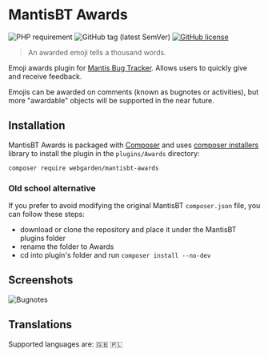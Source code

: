 # MantisBT Awards

![PHP requirement](https://img.shields.io/packagist/php-v/webgarden/mantisbt-awards?logo=php&style=flat-square)
![GitHub tag (latest SemVer)](https://img.shields.io/github/v/tag/andrzejkupczyk/mantisbt-awards?sort=semver&style=flat-square)
[![GitHub license](https://img.shields.io/github/license/andrzejkupczyk/mantisbt-awards?style=flat-square)](https://github.com/andrzejkupczyk/mantisbt-awards/blob/main/LICENSE "License")

> An awarded emoji tells a thousand words.

Emoji awards plugin for [Mantis Bug Tracker](https://www.mantisbt.org/).
Allows users to quickly give and receive feedback.

Emojis can be awarded on comments (known as bugnotes or activities), 
but more "awardable" objects will be supported in the near future. 

## Installation

MantisBT Awards is packaged with [Composer](https://getcomposer.org/) 
and uses [composer installers](https://github.com/composer/installers) library 
to install the plugin in the `plugins/Awards` directory:

`composer require webgarden/mantisbt-awards`

### Old school alternative

If you prefer to avoid modifying the original MantisBT `composer.json` file, 
you can follow these steps:
- download or clone the repository and place it under the MantisBT plugins folder
- rename the folder to Awards
- cd into plugin's folder and run `composer install --no-dev`

## Screenshots

![Bugnotes](https://user-images.githubusercontent.com/11018286/182019499-145b4319-f39d-4ee5-86c4-e2ae97e80964.png)

## Translations

Supported languages are: :gb: :poland:
